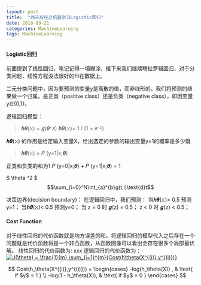 ```yaml
---
layout: post
title:  "西天取经之机器学习Logistic回归"
date: 2018-09-21
categories: MachineLearning
tags: MachineLearning
---
```



#### Logistic回归

前面提到了线性回归，笔记记得一塌糊涂，接下来我们继续瞎扯罗辑回归，对于分类问题，线性方程没法很好的fit在数据上。

二元分类问题中，因为要预测的变量y是离散的值，而非线形的。我们将预测的结果做一个归属，是正类（positive class）还是负类（negative class），即因变量y∈{0,1}。

逻辑回归模型：

>𝒉𝜽(𝚡) = 𝒈(𝜽ᐪ𝘟)
>𝒉𝜽(𝚡)= 1 / (1 + 𝑒⁻ᙆ)

𝒉𝜽(𝚡) 的作用是给定输入变量X，给出选定的参数的输出变量y=1的概率是多少既

> 𝒉𝜽(𝚡) = 𝑃 (y=1|x;𝜽)

正类和负类的和为1 𝑃 (y=0|x;𝜽) + 𝑃 (y=1|x;𝜽) = 1

$ \theta ^2 $ 
$$\sum_{i=0}^N\int_{a}^{b}g(t,i)\text{d}t$$

决策边界(decision boundary)：
在逻辑回归中，我们预测：
当𝒉𝜽(𝚡)> 0.5 预测y=1；
当𝒉𝜽(𝚡)< 0.5 预测y=0；
当 z = 0 时 𝒈(z) = 0.5；
  z < 0 时 𝒈(z) < 0.5；
  
#### Cost Function

对于线性回归的代价函数就是均方误差的和。将逻辑回归的模型代入之后存在一个问题就是代价函数将是一个非凸函数，从函数图像可以看出会存在很多个局部最优解。
线性回归的代价函数为: xxx
逻辑回归的代价函数为：
<a href="https://www.codecogs.com/eqnedit.php?latex=J(\theta)&space;=&space;\frac{1}{m}&space;\sum_{i=1}^{m}{Cost(h\theta(X^{(i)},y^{(i)})}" target="_blank"><img src="https://latex.codecogs.com/png.latex?J(\theta)&space;=&space;\frac{1}{m}&space;\sum_{i=1}^{m}{Cost(h\theta(X^{(i)},y^{(i)})}" title="J(\theta) = \frac{1}{m} \sum_{i=1}^{m}{Cost(h\theta(X^{(i)},y^{(i)})}" /></a>

$$ Cost(h_\theta(X^{(i)},y^{(i)})) = \begin{cases}
-log(h_\theta(X)) ,  & \text{ if $y$ = 1 } \\
-log(1 - h_\theta(X)),  & \text{ if $y$ = 0 }
\end{cases}
$$
